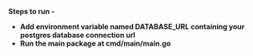 **Steps to run -**

* **Add environment variable named DATABASE\_URL containing your postgres database connection url**
* **Run the main package at cmd/main/main.go**
